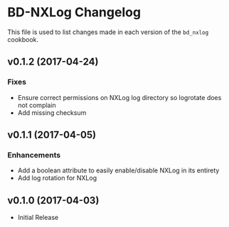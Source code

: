 BD-NXLog Changelog
=========================
This file is used to list changes made in each version of the `bd_nxlog` cookbook.

v0.1.2 (2017-04-24)
-------------------
### Fixes
- Ensure correct permissions on NXLog log directory so logrotate does not complain
- Add missing checksum

v0.1.1 (2017-04-05)
-------------------
### Enhancements
- Add a boolean attribute to easily enable/disable NXLog in its entirety
- Add log rotation for NXLog

v0.1.0 (2017-04-03)
-------------------
- Initial Release
